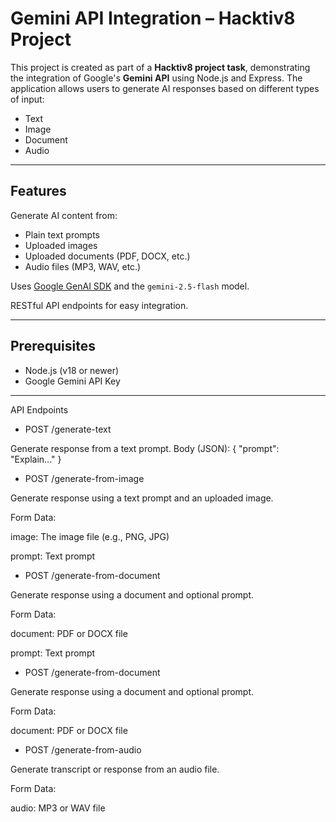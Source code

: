 # Gemini API Integration – Hacktiv8 Project

This project is created as part of a **Hacktiv8 project task**, demonstrating the integration of Google's **Gemini API** using Node.js and Express. The application allows users to generate AI responses based on different types of input:

- Text
- Image
- Document
- Audio

---

## Features

Generate AI content from:
- Plain text prompts  
- Uploaded images  
- Uploaded documents (PDF, DOCX, etc.)  
- Audio files (MP3, WAV, etc.)

Uses [Google GenAI SDK](https://www.npmjs.com/package/@google/genai) and the `gemini-2.5-flash` model.

RESTful API endpoints for easy integration.

---

## Prerequisites

- Node.js (v18 or newer)
- Google Gemini API Key  

---

API Endpoints

- POST /generate-text

Generate response from a text prompt.
Body (JSON):
{
  "prompt": "Explain..."
}


- POST /generate-from-image

Generate response using a text prompt and an uploaded image.

Form Data:

image: The image file (e.g., PNG, JPG)

prompt: Text prompt


- POST /generate-from-document

Generate response using a document and optional prompt.

Form Data:

document: PDF or DOCX file

prompt: Text prompt


- POST /generate-from-document

Generate response using a document and optional prompt.

Form Data:

document: PDF or DOCX file


- POST /generate-from-audio

Generate transcript or response from an audio file.

Form Data:

audio: MP3 or WAV file
